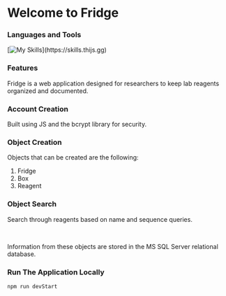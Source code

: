 # Welcome to Fridge
### Languages and Tools
[![My Skills](https://skills.thijs.gg/icons?i=js,html,css,nodejs,)](https://skills.thijs.gg)

### Features
Fridge is a web application designed for researchers to keep lab reagents organized and documented.

### Account Creation
Built using JS and the bcrypt library for security.

### Object Creation
Objects that can be created are the following:
1. Fridge
2. Box
3. Reagent
### Object Search
Search through reagents based on name and sequence queries.

<br>

Information from these objects are stored in the MS SQL Server relational database. 

### Run The Application Locally
```
npm run devStart
```

